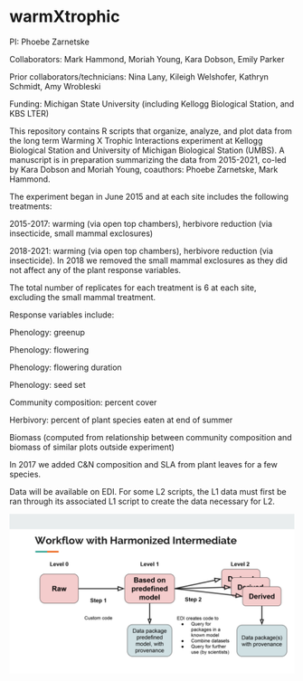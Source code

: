 # warmXtrophic

PI: Phoebe Zarnetske

Collaborators: Mark Hammond, Moriah Young, Kara Dobson, Emily Parker

Prior collaborators/technicians: Nina Lany, Kileigh Welshofer, Kathryn Schmidt, Amy Wrobleski

Funding: Michigan State University (including Kellogg Biological Station, and KBS LTER)

This repository contains R scripts that organize, analyze, and plot data from the long term Warming X Trophic Interactions experiment at Kellogg Biological Station and University of Michigan Biological Station (UMBS). A manuscript is in preparation summarizing the data from 2015-2021, co-led by Kara Dobson and Moriah Young, coauthors: Phoebe Zarnetske, Mark Hammond.

The experiment began in June 2015 and at each site includes the following treatments:

2015-2017: warming (via open top chambers), herbivore reduction (via insecticide, small mammal exclosures)

2018-2021: warming (via open top chambers), herbivore reduction (via insecticide). In 2018 we removed the small mammal exclosures as they did not affect any of the plant response variables.

The total number of replicates for each treatment is 6 at each site, excluding the small mammal treatment.



Response variables include:

Phenology: greenup

Phenology: flowering

Phenology: flowering duration

Phenology: seed set

Community composition: percent cover

Herbivory: percent of plant species eaten at end of summer

Biomass (computed from relationship between community composition and biomass of similar plots outside experiment)

In 2017 we added C&N composition and SLA from plant leaves for a few species.



Data will be available on EDI. For some L2 scripts, the L1 data must first be ran through its associated L1 script to create the data necessary for L2.

![EDI Workflow Image](docs/EDI_harmonization_procedure_general.png)
